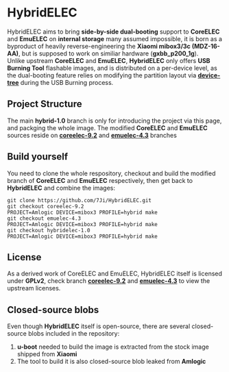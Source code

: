 # HybridELEC
HybridELEC aims to bring **side-by-side dual-booting** support to **CoreELEC** and **EmuELEC** on **internal storage** many assumed impossible, it is born as a byproduct of heavily reverse-engineering the **Xiaomi mibox3/3c (MDZ-16-AA)**, but is supposed to work on similiar hardware (**gxbb_p200_1g**).   
Unlike upstream **CoreELEC** and **EmuELEC**, **HybridELEC** only offers **USB Burning Tool** flashable images, and is distributed on a per-device level, as the dual-booting feature relies on modifying the partition layout via [**device-tree**](https://github.com/7Ji/HybridELEC/blob/25cf23d6e737d6a85f01da149851b4e4a0efbf84/projects/Amlogic/packages/device-tree-mibox3/hybrid.dts) during the USB Burning process.   


## Project Structure
The main **hybrid-1.0** branch is only for introducing the project via this page, and packging the whole image. The modified **CoreELEC** and **EmuELEC** sources reside on [**coreelec-9.2**][coreelec-9.2] and [**emuelec-4.3**][emuelec-4.3] branches

## Build yourself
You need to clone the whole respository, checkout and build the modified branch of **CoreELEC** and **EmuELEC** respectively, then get back to **HybridELEC** and combine the images:
````
git clone https://github.com/7Ji/HybridELEC.git
git checkout coreelec-9.2
PROJECT=Amlogic DEVICE=mibox3 PROFILE=hybrid make
git checkout emuelec-4.3
PROJECT=Amlogic DEVICE=mibox3 PROFILE=hybrid make
git checkout hybridelec-1.0
PROJECT=Amlogic DEVICE=mibox3 PROFILE=hybrid make
````

## License
As a derived work of CoreELEC and EmuELEC, HybridELEC itself is licensed under **GPLv2**, check branch [**coreelec-9.2**][coreelec-9.2] and [**emuelec-4.3**][emuelec-4.3] to view the upstream licenses.  

## Closed-source blobs
Even though **HybridELEC** itself is open-source, there are several closed-source blobs included in the repository:  
1. **u-boot** needed to build the image is extracted from the stock image shipped from **Xiaomi**
2. The tool to build it is also closed-source blob leaked from **Amlogic**


[coreelec-9.2]: https://github.com/7Ji/HybridELEC/tree/coreelec-9.2
[emuelec-4.3]: https://github.com/7Ji/HybridELEC/tree/emuelec-4.3
